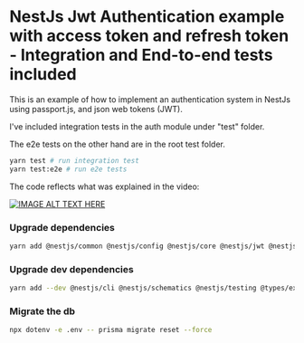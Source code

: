 # NestJs Jwt Authentication example with access token and refresh token - Integration and End-to-end tests included

This is an example of how to implement an authentication system in NestJs using passport.js, and json web tokens (JWT).

I've included integration tests in the auth module under "test" folder.

The e2e tests on the other hand are in the root test folder.

```bash
yarn test # run integration test
yarn test:e2e # run e2e tests
```

The code reflects what was explained in the video:

[![IMAGE ALT TEXT HERE](https://img.youtube.com/vi/uAKzFhE3rxU/0.jpg)](https://www.youtube.com/watch?v=uAKzFhE3rxU)


### Upgrade dependencies
```bash
yarn add @nestjs/common @nestjs/config @nestjs/core @nestjs/jwt @nestjs/passport @nestjs/platform-express @prisma/client argon2 class-transformer class-validator passport passport-jwt reflect-metadata rimraf rxjs @nestjs/swagger
```

### Upgrade dev dependencies 
```bash
yarn add --dev @nestjs/cli @nestjs/schematics @nestjs/testing @types/express @types/jest @types/node @types/passport-jwt @types/supertest @typescript-eslint/eslint-plugin @typescript-eslint/parser dotenv-cli eslint eslint-config-prettier eslint-plugin-prettier jest prettier prisma source-map-support supertest ts-jest ts-loader ts-node tsconfig-paths typescript
```

### Migrate the db
```bash
npx dotenv -e .env -- prisma migrate reset --force
```